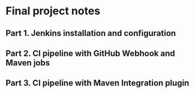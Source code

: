 # Final project notes

## Part 1. Jenkins installation and configuration

## Part 2. CI pipeline with GitHub Webhook and Maven jobs

## Part 3. CI pipeline with Maven Integration plugin
